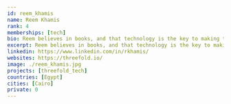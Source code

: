 ```yaml
---
id: reem_khamis
name: Reem Khamis
rank: 4
memberships: [tech]
bio: Reem believes in books, and that technology is the key to making the world a little bit better. She loved studying Digital Media Engineering Technology and Computer Science in university and hasn't looked back since. She's currently a development coordinator, product owner and senior developer at CodeScalers. Reem is a big fan of chocolate. Please don't contact her after working hours unless you are offering chocolate. The future is tech. It's up to us to find the right tech for the right future.
excerpt: Reem believes in books, and that technology is the key to making the world a little bit better.
linkedin: https://www.linkedin.com/in/rkhamis/
websites: https://threefold.io/
image: ./reem_khamis.jpg
projects: [threefold_tech]
countries: [Egypt]
cities: [Cairo]
private: 0
---
```

